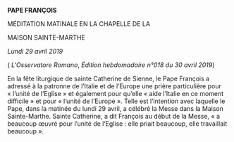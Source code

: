 **PAPE FRANÇOIS**

MÉDITATION MATINALE EN LA CHAPELLE DE LA

MAISON SAINTE-MARTHE

*Lundi 29 avril 2019*

( *L'Osservatore Romano*, *Édition hebdomadaire n°018 du 30 avril 2019*)

En la fête liturgique de sainte Catherine de Sienne, le Pape François a adressé à la patronne de l’Italie et de l’Europe une prière particulière pour « l’unité de l’Eglise » et également pour qu’elle « aide l’Italie en ce moment difficile » et pour « l’unité de l’Europe ». Telle est l’intention avec laquelle le Pape, dans la matinée du lundi 29 avril, a célébré la Messe dans la Maison Sainte-Marthe. Sainte Catherine, a dit François au début de la Messe, « a beaucoup œuvré pour l’unité de l’Eglise : elle priait beaucoup, elle travaillait beaucoup ».